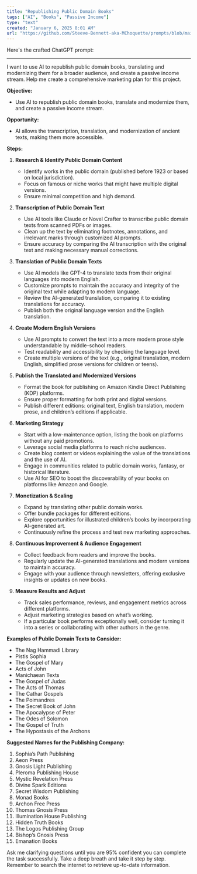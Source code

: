 ```yaml
---
title: "Republishing Public Domain Books"
tags: ["AI", "Books", "Passive Income"]
type: "text"
created: "January 6, 2025 8:01 AM"
url: "https://github.com/Steeve-Bennett-aka-MChoquette/prompts/blob/main/republishing_public_domain_books.md"
---
```


Here's the crafted ChatGPT prompt:

---

I want to use AI to republish public domain books, translating and modernizing them for a broader audience, and create a passive income stream. Help me create a comprehensive marketing plan for this project.

**Objective:**
- Use AI to republish public domain books, translate and modernize them, and create a passive income stream.

**Opportunity:**
- AI allows the transcription, translation, and modernization of ancient texts, making them more accessible.

**Steps:**

1. **Research & Identify Public Domain Content**
    - Identify works in the public domain (published before 1923 or based on local jurisdiction).
    - Focus on famous or niche works that might have multiple digital versions.
    - Ensure minimal competition and high demand.

2. **Transcription of Public Domain Text**
    - Use AI tools like Claude or Novel Crafter to transcribe public domain texts from scanned PDFs or images.
    - Clean up the text by eliminating footnotes, annotations, and irrelevant marks through customized AI prompts.
    - Ensure accuracy by comparing the AI transcription with the original text and making necessary manual corrections.

3. **Translation of Public Domain Texts**
    - Use AI models like GPT-4 to translate texts from their original languages into modern English.
    - Customize prompts to maintain the accuracy and integrity of the original text while adapting to modern language.
    - Review the AI-generated translation, comparing it to existing translations for accuracy.
    - Publish both the original language version and the English translation.

4. **Create Modern English Versions**
    - Use AI prompts to convert the text into a more modern prose style understandable by middle-school readers.
    - Test readability and accessibility by checking the language level.
    - Create multiple versions of the text (e.g., original translation, modern English, simplified prose versions for children or teens).

5. **Publish the Translated and Modernized Versions**
    - Format the book for publishing on Amazon Kindle Direct Publishing (KDP) platforms.
    - Ensure proper formatting for both print and digital versions.
    - Publish different editions: original text, English translation, modern prose, and children’s editions if applicable.

6. **Marketing Strategy**
    - Start with a low-maintenance option, listing the book on platforms without any paid promotions.
    - Leverage social media platforms to reach niche audiences.
    - Create blog content or videos explaining the value of the translations and the use of AI.
    - Engage in communities related to public domain works, fantasy, or historical literature.
    - Use AI for SEO to boost the discoverability of your books on platforms like Amazon and Google.

7. **Monetization & Scaling**
    - Expand by translating other public domain works.
    - Offer bundle packages for different editions.
    - Explore opportunities for illustrated children’s books by incorporating AI-generated art.
    - Continuously refine the process and test new marketing approaches.

8. **Continuous Improvement & Audience Engagement**
    - Collect feedback from readers and improve the books.
    - Regularly update the AI-generated translations and modern versions to maintain accuracy.
    - Engage with your audience through newsletters, offering exclusive insights or updates on new books.

9. **Measure Results and Adjust**
    - Track sales performance, reviews, and engagement metrics across different platforms.
    - Adjust marketing strategies based on what’s working.
    - If a particular book performs exceptionally well, consider turning it into a series or collaborating with other authors in the genre.

**Examples of Public Domain Texts to Consider:**
- The Nag Hammadi Library
- Pistis Sophia
- The Gospel of Mary
- Acts of John
- Manichaean Texts
- The Gospel of Judas
- The Acts of Thomas
- The Cathar Gospels
- The Poimandres
- The Secret Book of John
- The Apocalypse of Peter
- The Odes of Solomon
- The Gospel of Truth
- The Hypostasis of the Archons

**Suggested Names for the Publishing Company:**
1. Sophia’s Path Publishing
2. Aeon Press
3. Gnosis Light Publishing
4. Pleroma Publishing House
5. Mystic Revelation Press
6. Divine Spark Editions
7. Secret Wisdom Publishing
8. Monad Books
9. Archon Free Press
10. Thomas Gnosis Press
11. Illumination House Publishing
12. Hidden Truth Books
13. The Logos Publishing Group
14. Bishop’s Gnosis Press
15. Emanation Books

Ask me clarifying questions until you are 95% confident you can complete the task successfully. Take a deep breath and take it step by step. Remember to search the internet to retrieve up-to-date information.